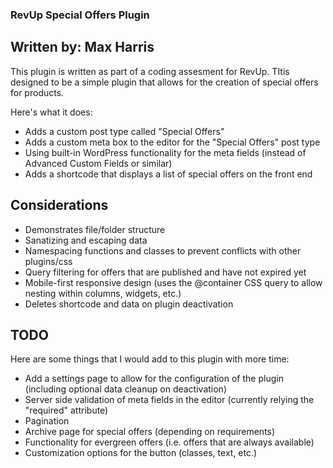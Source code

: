 ### RevUp Special Offers Plugin

## Written by: Max Harris

This plugin is written as part of a coding assesment for RevUp. TItis designed to be a simple plugin that allows for the creation of special offers for products.

Here's what it does:

- Adds a custom post type called "Special Offers"
- Adds a custom meta box to the editor for the "Special Offers" post type
- Using built-in WordPress functionality for the meta fields (instead of Advanced Custom Fields or similar)
- Adds a shortcode that displays a list of special offers on the front end

## Considerations

- Demonstrates file/folder structure
- Sanatizing and escaping data
- Namespacing functions and classes to prevent conflicts with other plugins/css
- Query filtering for offers that are published and have not expired yet
- Mobile-first responsive design (uses the @container CSS query to allow nesting within columns, widgets, etc.)
- Deletes shortcode and data on plugin deactivation

## TODO

Here are some things that I would add to this plugin with more time:

- Add a settings page to allow for the configuration of the plugin (including optional data cleanup on deactivation)
- Server side validation of meta fields in the editor (currently relying the "required" attribute)
- Pagination
- Archive page for special offers (depending on requirements)
- Functionality for evergreen offers (i.e. offers that are always available)
- Customization options for the button (classes, text, etc.)
